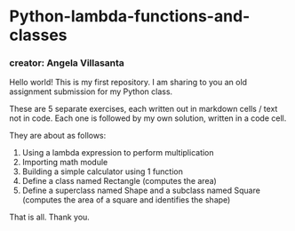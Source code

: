 # Python-lambda-functions-and-classes
### creator: Angela Villasanta
Hello world! This is my first repository. I am sharing to you an old assignment submission for my Python class.

These are 5 separate exercises, each written out in markdown cells / text not in code. Each one is followed by my own solution, written in a code cell.

They are about as follows:
  1. Using a lambda expression to perform multiplication
  2. Importing math module
  3. Building a simple calculator using 1 function
  4. Define a class named Rectangle (computes the area)
  5. Define a superclass named Shape and a subclass named Square (computes the area of a square and identifies the shape)
  
  That is all. Thank you.

